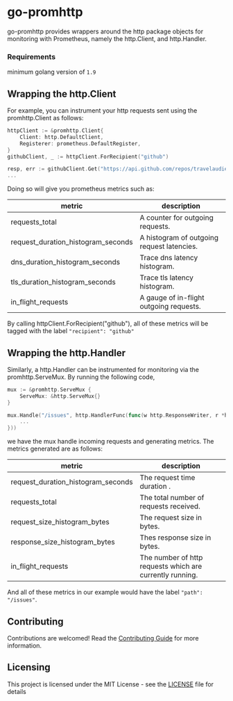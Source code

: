 # go-promhttp

go-promhttp provides wrappers around the http package objects for monitoring with Prometheus, namely the http.Client, and http.Handler.

### Requirements

minimum golang version of `1.9`

## Wrapping the http.Client
For example, you can instrument your http requests sent using the promhttp.Client as follows:

``` go
httpClient := &promhttp.Client{
	Client: http.DefaultClient,
	Registerer: prometheus.DefaultRegister,
}
githubClient, _ := httpClient.ForRecipient("github")

resp, err := githubClient.Get("https://api.github.com/repos/travelaudience/go-promhttp/issues")
...
```

Doing so will give you prometheus metrics such as:

| metric                             | description                               |
|------------------------------------|-------------------------------------------|
| requests_total                     | A counter for outgoing requests.          |
| request_duration_histogram_seconds | A histogram of outgoing request latencies. |
| dns_duration_histogram_seconds     | Trace dns latency histogram.              |
| tls_duration_histogram_seconds     | Trace tls latency histogram.              |
| in_flight_requests                 | A gauge of in-flight outgoing requests.    |

By calling httpClient.ForRecipient("github"), all of these metrics will be tagged with the label `"recipient": "github"`

## Wrapping the http.Handler
Similarly, a http.Handler can be instrumented for monitoring via the promhttp.ServeMux. By running the following code,

``` go
mux := &promhttp.ServeMux {
	ServeMux: &http.ServeMux{}
}

mux.Handle("/issues", http.HandlerFunc(func(w http.ResponseWriter, r *http.Request) {
	...
}))
```

we have the mux handle incoming requests and generating metrics. The metrics generated are as follows:

| metric                             | description                                              |
|------------------------------------|----------------------------------------------------------|
| request_duration_histogram_seconds | The request time duration .                              |
| requests_total                     | The total number of requests received.                   |
| request_size_histogram_bytes       | The request size in bytes.                               |
| response_size_histogram_bytes      | Thes response size in bytes.                             |
| in_flight_requests                 | The number of http requests which are currently running. |

And all of these metrics in our example would have the label `"path": "/issues"`.


## Contributing

Contributions are welcomed! Read the [Contributing Guide](.github/CONTRIBUTING.md) for more information.

## Licensing

This project is licensed under the MIT License - see the [LICENSE](LICENSE) file for details

